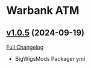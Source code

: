 # Warbank ATM

## [v1.0.5](https://github.com/APills/WATM/tree/v1.0.5) (2024-09-19)
[Full Changelog](https://github.com/APills/WATM/compare/v1.0.4...v1.0.5) 

- BigWigsMods Packager yml  
